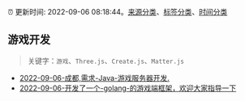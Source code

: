 :alarm_clock: 更新时间: 2022-09-06 08:18:44。[来源分类](../README.md)、[标签分类](../TAGS.md)、[时间分类](../TIMELINE.md)

## 游戏开发


> 关键字：`游戏`、`Three.js`、`Create.js`、`Matter.js`



- [2022-09-06-成都,需求-Java-游戏服务器开发.](https://www.v2ex.com/t/878093) 
- [2022-09-06-开发了一个-golang-的游戏端框架，欢迎大家指导一下](https://www.v2ex.com/t/878068) 